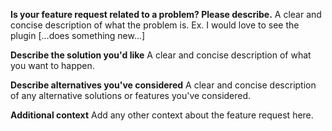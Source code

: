 **Is your feature request related to a problem? Please describe.**
A clear and concise description of what the problem is. Ex. I would love to see the plugin [...does something new...]

**Describe the solution you'd like**
A clear and concise description of what you want to happen.

**Describe alternatives you've considered**
A clear and concise description of any alternative solutions or features you've considered.

**Additional context**
Add any other context about the feature request here.